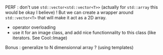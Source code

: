 PERF : don't use ```std::vector<std::vector<T>>``` (actually for ```std::array``` this would be okay I believe) ! But we can create a wrapper around ```std::vector<T>``` that will make it act as a 2D array.

- operator overloading
- use it for an image class, and add nice functionnality to this class (like iterators. See Cool::Image)

Bonus : generalize to N dimensionnal array ? (using templates)